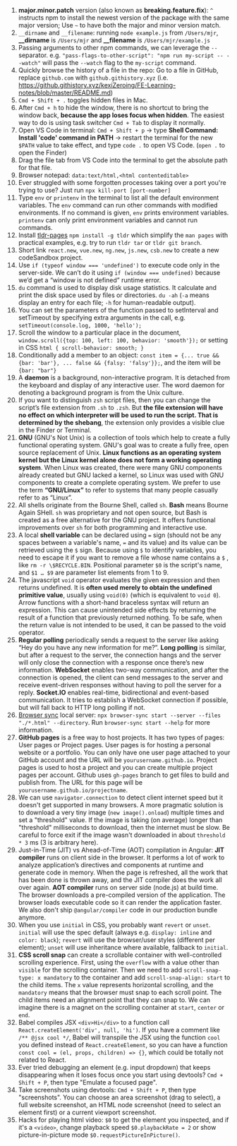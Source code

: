 1. **major.minor.patch** version (also known as **breaking.feature.fix**): `^` instructs npm to install the newest version of the package with the same major version; Use `~` to have both the major and minor version match.
2. `__dirname` and `__filename`: running `node example.js` from `/Users/mjr`, **__dirname** is `/Users/mjr` and **__filename** is `/Users/mjr/example.js`
3. Passing arguments to other npm commands, we can leverage the `--` separator. e.g. `"pass-flags-to-other-script": "npm run my-script -- --watch"` will pass the `--watch` flag to the `my-script` command.
4. Quickly browse the history of a file in the repo: Go to a file in GitHub, replace `github.com` with `github.githistory.xyz` (i.e. https://github.githistory.xyz/kexiZeroing/FE-Learning-notes/blob/master/README.md)
5. `Cmd + Shift + .` toggles hidden files in Mac.
6. After `Cmd + h` to hide the window, there is no shortcut to bring the window back, **because the app loses focus when hidden**. The easiest way to do is using task switcher `Cmd + Tab` to display it normally.
7. Open VS Code in terminal: `Cmd + Shift + p` -> type **Shell Command: Install 'code' command in PATH** -> restart the terminal for the new `$PATH` value to take effect, and type `code .` to open VS Code. (`open .` to open the Finder)
8. Drag the file tab from VS Code into the terminal to get the absolute path for that file.
9. Browser notepad: `data:text/html,<html contenteditable>`
10. Ever struggled with some forgotten processes taking over a port you're trying to use? Just run `npx kill-port [port-number]`
11. Type `env` or `printenv` in the terminal to list all the default environment variables. The `env` command can run other commands with modified environments. If no command is given, `env` prints environment variables. `printenv` can only print environment variables and cannot run commands.
12. Install [tldr-pages](https://github.com/tldr-pages/tldr) `npm install -g tldr` which simplify the `man pages` with practical examples, e.g. try to run `tldr tar` or `tldr git branch`.
13. Short link `react.new`, `vue.new`, `ng.new`, `js.new`, `csb.new` to create a new codeSandbox project.
14. Use `if (typeof window === 'undefined')` to execute code only in the server-side. We can’t do it using `if (window === undefined)` because we’d get a “window is not defined” runtime error.
15. `du` command is used to display disk usage statistics. It calculate and print the disk space used by files or directories. `du -ah` (`-a` means display an entry for each file; `-h` for human-readable output).
16. You can set the parameters of the function passed to setInterval and setTimeout by specifying extra arguments in the call, e.g. `setTimeout(console.log, 1000, 'hello');`
17. Scroll the window to a particular place in the document, `window.scroll({top: 100, left: 100, behavior: 'smooth'});` or setting in CSS `html { scroll-behavior: smooth; }`
18. Conditionally add a member to an object: `const item = {... true && {bar: 'bar'}, ... false && {falsy: 'falsy'}};`, and the item will be `{bar: "bar"}`
19. A **daemon** is a background, non-interactive program. It is detached from the keyboard and display of any interactive user. The word daemon for denoting a background program is from the Unix culture.
20. If you want to distinguish `zsh` script files, then you can change the script’s file extension from `.sh` to `.zsh`. But **the file extension will have no effect on which interpreter will be used to run the script. That is determined by the shebang**, the extension only provides a visible clue in the Finder or Terminal.
21. **GNU** (GNU's Not Unix) is a collection of tools which help to create a fully functional operating system. GNU's goal was to create a fully free, open source replacement of Unix. **Linux functions as an operating system kernel but the Linux kernel alone does not form a working operating system**. When Linux was created, there were many GNU components already created but GNU lacked a kernel, so Linux was used with GNU components to create a complete operating system. We prefer to use the term **“GNU/Linux”** to refer to systems that many people casually refer to as “Linux”.
22. All shells originate from the Bourne Shell, called `sh`. **Bash** means Bourne Again SHell. `sh` was proprietary and not open source, but Bash is created as a free alternative for the GNU project. It offers functional improvements over `sh` for both programming and interactive use.
23. A local **shell variable** can be declared using `=` sign (should not be any spaces between a variable's name, `=` and its value) and its value can be retrieved using the `$` sign. Because using `$` to identify variables, you need to escape it if you want to remove a file whose name contains a `$` , like `rm -r \$RECYCLE.BIN`. Positional parameter `$0` is the script's name, and `$1 … $9` are parameter list elements from 1 to 9.
24. The javascript `void` operator evaluates the given expression and then returns undefined. It is **often used merely to obtain the undefined primitive value**, usually using `void(0)` (which is equivalent to `void 0`). Arrow functions with a short-hand braceless syntax will return an expression. This can cause unintended side effects by returning the result of a function that previously returned nothing. To be safe, when the return value is not intended to be used, it can be passed to the void operator.
25. **Regular polling** periodically sends a request to the server like asking “Hey do you have any new information for me?”. **Long polling** is similar, but after a request to the server, the connection hangs and the server will only close the connection with a response once there’s new information. **WebSocket** enables two-way communication, and after the connection is opened, the client can send messages to the server and receive event-driven responses without having to poll the server for a reply. **Socket.IO** enables real-time, bidirectional and event-based communication. It tries to establish a WebSocket connection if possible, but will fall back to HTTP long polling if not.
26. [Browser sync](https://browsersync.io/docs/command-line) local server: `npx browser-sync start --server --files "./*.html" --directory`. Run `browser-sync start --help` for more information.
27. **GitHub pages** is a free way to host projects. It has two types of pages: User pages or Project pages. User pages is for hosting a personal website or a portfolio. You can only have one user page attached to your GitHub account and the URL will be `yourusername.github.io`. Project pages is used to host a project and you can create multiple project pages per account. Github uses `gh-pages` branch to get files to build and publish from. The URL for this page will be `yourusername.github.io/projectname`.
28. We can use `navigator.connection` to detect client internet speed but it doesn't get supported in many browsers. A more pragmatic solution is to download a very tiny image (`new image().onload`) multiple times and set a "threshold" value. If the image is taking (on average) longer than "threshold" milliseconds to download, then the internet must be slow. Be careful to force exit if the image wasn't downloaded in about `threshold * 3` ms (3 is arbitrary here).
29. Just-in-Time (JIT) vs Ahead-of-Time (AOT) compilation in Angular: **JIT compiler** runs on client side in the browser. It performs a lot of work to analyze application’s directives and components at runtime and generate code in memory. When the page is refreshed, all the work that has been done is thrown away, and the JIT compiler does the work all over again. **AOT compiler** runs on server side (node.js) at build time. The browser downloads a pre-compiled version of the application. The browser loads executable code so it can render the application faster. We also don't ship `@angular/compiler` code in our production bundle anymore.
30. When you use `initial` in CSS, you probably want `revert` or `unset`. `initial` will use the spec default (always e.g. `display: inline` and `color: black`); `revert` will use the browser/user styles (different per element); `unset` will use inheritance where available, fallback to `initial`.
31. **CSS scroll snap** can create a scrollable container with well-controlled scrolling experience. First, using the `overflow` with a value other than `visible` for the scrolling container. Then we need to add `scroll-snap-type: x mandatory` to the container and add `scroll-snap-align: start` to the child items. The `x` value represents horizontal scrolling, and the `mandatory` means that the browser must snap to each scroll point. The child items need an alignment point that they can snap to. We can imagine there is a magnet on the scrolling container at `start`, `center` or `end`.
32. Babel compiles JSX `<div>Hi</div>` to a function call `React.createElement('div', null, 'hi')`. If you have a comment like `/** @jsx cool */`, Babel will transpile the JSX using the function `cool` you defined instead of `React.createElement`, so you can have a function `const cool = (el, props, children) => {}`, which could be totally not related to React.
33. Ever tried debugging an element (e.g. input dropdown) that keeps disappearing when it loses focus once you start using devtools? `Cmd + Shift + P`, then type "Emulate a focused page".
34. Take screenshots using devtools: `Cmd + Shift + P`, then type "screenshots". You can choose an area screenshot (drag to select), a full website screenshot, an HTML node screenshot (need to select an element first) or a current viewport screenshot.
35. Hacks for playing html video: `$0` to get the element you inspected, and if it's a `<video>`, change playback speed `$0.playbackRate = 2` or show picture-in-picture mode `$0.requestPictureInPicture()`.